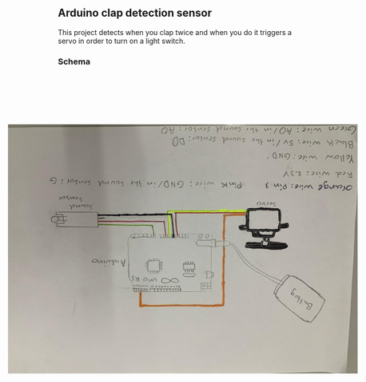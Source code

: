 ## Arduino clap detection sensor
 This project detects when you clap twice and when you do it triggers a servo in order to turn on a light switch.

 ### Schema
<img style="transform:rotate(90deg);" src="71149535-7183-49F4-9CA7-0F98B9602497.png" width="500" height="700">
